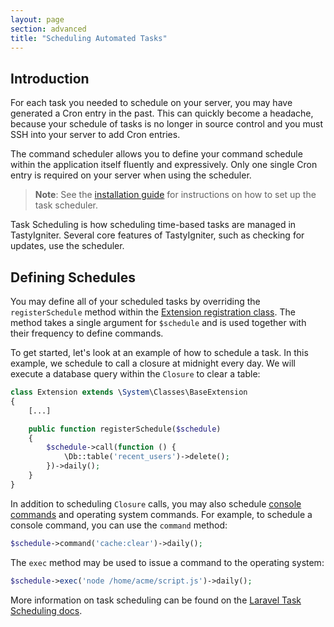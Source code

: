 ```yaml
---
layout: page
section: advanced
title: "Scheduling Automated Tasks"
---
```


## Introduction

For each task you needed to schedule on your server, you may have generated a Cron entry in the past. This can quickly become a headache, because your schedule of tasks is no longer in source control and you must SSH into your server to add Cron entries. 

The command scheduler allows you to define your command schedule within the application itself fluently and expressively. Only one single Cron entry is required on your server when using the scheduler. 

> **Note**: See the [installation guide]({{site.baseurl}}/installation) for instructions on how to set up the task scheduler.

Task Scheduling is how scheduling time-based tasks are managed in TastyIgniter. Several core features of TastyIgniter, such as checking for updates, use the scheduler. 

## Defining Schedules

You may define all of your scheduled tasks by overriding the `registerSchedule` method within the [Extension registration class]({{site.baseurl}}/extend/extensions#registration). The method takes a single argument for `$schedule` and is used together with their frequency to define commands. 

To get started, let's look at an example of how to schedule a task. In this example, we schedule to call a closure at midnight every day. We will execute a database query within the `Closure` to clear a table: 

```php
class Extension extends \System\Classes\BaseExtension
{
    [...]

    public function registerSchedule($schedule)
    {
        $schedule->call(function () {
            \Db::table('recent_users')->delete();
        })->daily();
    }
}
```

In addition to scheduling `Closure` calls, you may also schedule [console commands](https://laravel.com/docs/artisan) and operating system commands. For example, to schedule a console command, you can use the `command` method: 

```php
$schedule->command('cache:clear')->daily();
```

The `exec` method may be used to issue a command to the operating system:

```php
$schedule->exec('node /home/acme/script.js')->daily();
```

More information on task scheduling can be found on the [Laravel Task Scheduling docs](https://laravel.com/docs/scheduling).